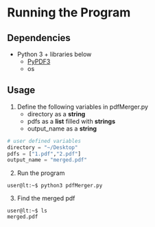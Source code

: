 # Running the Program

## Dependencies

* Python 3 + libraries below
  * [PyPDF3][1]
  * os

## Usage

1. Define the following variables in pdfMerger.py
    * directory as a __string__
    * pdfs as a __list__ filled with __strings__
    * output_name as a __string__
  
```python
# user defined variables
directory = "~/Desktop"
pdfs = ["1.pdf","2.pdf"]
output_name = "merged.pdf"
```

2. Run the program

```console
user@lt:~$ python3 pdfMerger.py
```

3. Find the merged pdf

```console
user@lt:~$ ls
merged.pdf
```

[1]: https://pypi.org/project/PyPDF3/